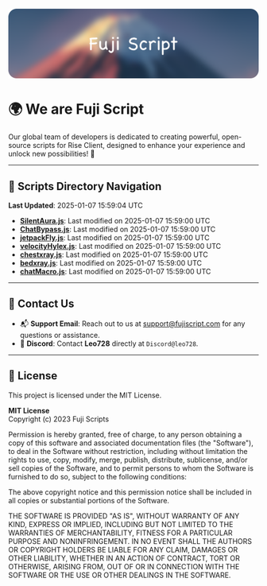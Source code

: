 ![Banner](.github/b.webp)

# 🌍 **We are Fuji Script**

Our global team of developers is dedicated to creating powerful, open-source scripts for Rise Client, designed to enhance your experience and unlock new possibilities! 🌟

---
<!-- SCRIPTS_NAVIGATION_START -->
## 📂 **Scripts Directory Navigation**

**Last Updated**: 2025-01-07 15:59:04 UTC

- **[SilentAura.js](scripts/SilentAura.js)**: Last modified on 2025-01-07 15:59:00 UTC
- **[ChatBypass.js](scripts/ChatBypass.js)**: Last modified on 2025-01-07 15:59:00 UTC
- **[jetpackFly.js](scripts/jetpackFly.js)**: Last modified on 2025-01-07 15:59:00 UTC
- **[velocityHylex.js](scripts/velocityHylex.js)**: Last modified on 2025-01-07 15:59:00 UTC
- **[chestxray.js](scripts/chestxray.js)**: Last modified on 2025-01-07 15:59:00 UTC
- **[bedxray.js](scripts/bedxray.js)**: Last modified on 2025-01-07 15:59:00 UTC
- **[chatMacro.js](scripts/chatMacro.js)**: Last modified on 2025-01-07 15:59:00 UTC

<!-- SCRIPTS_NAVIGATION_END -->

---

## 💬 **Contact Us**  
- 📬 **Support Email**: Reach out to us at [support@fujiscript.com](mailto:support@fujiscript.com) for any questions or assistance.  
- 💬 **Discord**: Contact **Leo728** directly at `Discord@leo728`.

---

## 📜 **License**

This project is licensed under the MIT License.  

**MIT License**  
Copyright (c) 2023 Fuji Scripts  

Permission is hereby granted, free of charge, to any person obtaining a copy of this software and associated documentation files (the "Software"), to deal in the Software without restriction, including without limitation the rights to use, copy, modify, merge, publish, distribute, sublicense, and/or sell copies of the Software, and to permit persons to whom the Software is furnished to do so, subject to the following conditions:  

The above copyright notice and this permission notice shall be included in all copies or substantial portions of the Software.  

THE SOFTWARE IS PROVIDED "AS IS", WITHOUT WARRANTY OF ANY KIND, EXPRESS OR IMPLIED, INCLUDING BUT NOT LIMITED TO THE WARRANTIES OF MERCHANTABILITY, FITNESS FOR A PARTICULAR PURPOSE AND NONINFRINGEMENT. IN NO EVENT SHALL THE AUTHORS OR COPYRIGHT HOLDERS BE LIABLE FOR ANY CLAIM, DAMAGES OR OTHER LIABILITY, WHETHER IN AN ACTION OF CONTRACT, TORT OR OTHERWISE, ARISING FROM, OUT OF OR IN CONNECTION WITH THE SOFTWARE OR THE USE OR OTHER DEALINGS IN THE SOFTWARE.  
